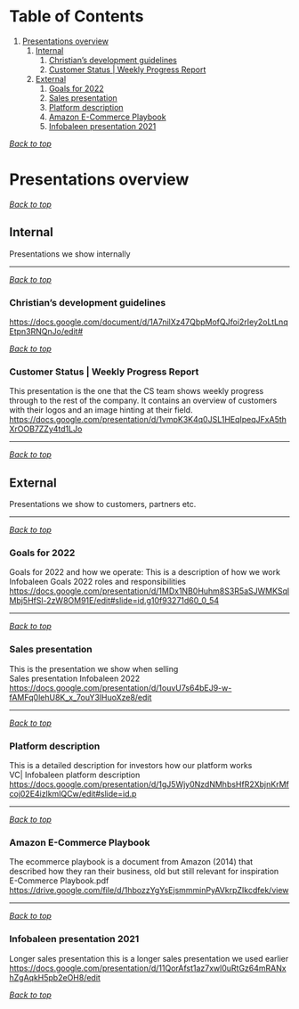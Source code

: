 # Table of Contents
1. [Presentations overview](#presentations-overview)
    1. [Internal](#internal)
        1. [Christian’s development guidelines](#christian’s-development-guidelines)
        1. [Customer Status | Weekly Progress Report](#customer-status--weekly-progress-report)
    1. [External](#external)
        1. [Goals for 2022](#goals-for-2022)
        1. [Sales presentation](#sales-presentation)
        1. [Platform description](#platform-description)
        1. [Amazon E-Commerce Playbook](#amazon-e-commerce-playbook)
        1. [Infobaleen presentation 2021 ](#infobaleen-presentation-2021)
[](#table-of-contents)

[*Back to top*](#table-of-contents)

# Presentations overview

[*Back to top*](#table-of-contents)

## Internal

Presentations we show internally

---

[*Back to top*](#table-of-contents)

### Christian’s development guidelines
https://docs.google.com/document/d/1A7nilXz47QbpMofQJfoi2rIey2oLtLnqEtpn3RNQnJo/edit#

[*Back to top*](#table-of-contents)

### Customer Status | Weekly Progress Report
This presentation is the one that the CS team shows weekly progress through to the rest of the company. It contains an overview of customers with their logos and an image hinting at their field.
https://docs.google.com/presentation/d/1vmpK3K4q0JSL1HEqIpeqJFxA5thXrOOB7ZZy4td1LJo

---

[*Back to top*](#table-of-contents)

## External

Presentations we show to customers, partners etc.

---

[*Back to top*](#table-of-contents)

### Goals for 2022
Goals for 2022 and how we operate: This is a description of how we work   
Infobaleen Goals 2022 roles and responsibilities  
https://docs.google.com/presentation/d/1MDx1NB0Huhm8S3R5aSJWMKSqlMbj5HfSl-2zW8OM91E/edit#slide=id.g10f93271d60_0_54

---

[*Back to top*](#table-of-contents)

### Sales presentation
This is the presentation we show when selling  
Sales presentation Infobaleen 2022   
https://docs.google.com/presentation/d/1ouvU7s64bEJ9-w-fAMFq0lehU8K_x_7ouY3lHuoXze8/edit

---

[*Back to top*](#table-of-contents)

### Platform description
This is a detailed description for investors how our platform works  
VC| Infobaleen platform description  
https://docs.google.com/presentation/d/1gJ5Wjy0NzdNMhbsHfR2XbjnKrMfcoj02E4izlkmIQCw/edit#slide=id.p   

---

[*Back to top*](#table-of-contents)

### Amazon E-Commerce Playbook
The ecommerce playbook is a document from Amazon (2014) that described how they ran their business, old but still relevant for inspiration  
E-Commerce Playbook.pdf  
https://drive.google.com/file/d/1hbozzYgYsEjsmmminPyAVkrpZIkcdfek/view

---

[*Back to top*](#table-of-contents)

### Infobaleen presentation 2021 
Longer sales presentation this is a longer sales presentation we used earlier  
https://docs.google.com/presentation/d/11QorAfst1az7xwl0uRtGz64mRANxhZgAqkH5pb2eOH8/edit

[*Back to top*](#table-of-contents)
